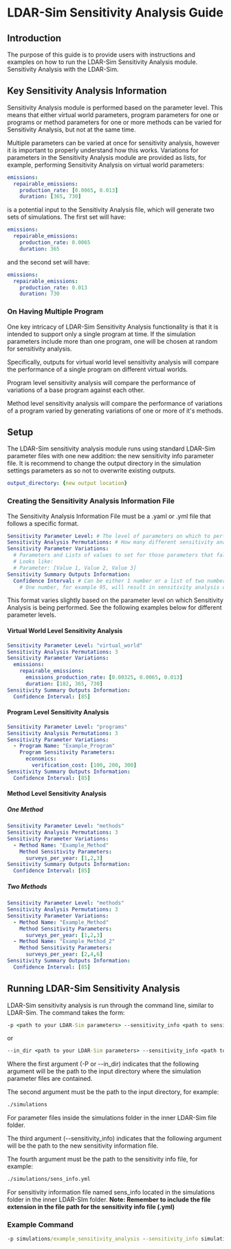 # LDAR-Sim Sensitivity Analysis Guide

## Introduction

The purpose of this guide is to provide users with instructions and examples on how to run the LDAR-Sim Sensitivity Analysis module. Sensitivity Analysis with the LDAR-Sim.

## Key Sensitivity Analysis Information

Sensitivity Analysis module is performed based on the parameter level. This means that either virtual world parameters, program parameters for one or programs or method parameters for one or more methods can be varied for Sensitivity Analysis, but not at the same time.

Multiple parameters can be varied at once for sensitivity analysis, however it is important to properly understand how this works. Variations for parameters in the Sensitivity Analysis module are provided as lists, for example, performing Sensitivity Analysis on virtual world parameters:

```yml
emissions:
  repairable_emissions:
    production_rate: [0.0065, 0.013]
    duration: [365, 730]
```

is a potential input to the Sensitivity Analysis file, which will generate two sets of simulations. The first set will have:

```yml
emissions:
  repairable_emissions:
    production_rate: 0.0065
    duration: 365
```

and the second set will have:

```yml
emissions:
  repairable_emissions:
    production_rate: 0.013
    duration: 730
```

### On Having Multiple Program

One key intricacy of LDAR-Sim Sensitivity Analysis functionality is that it is intended to support only a single program at time. If the simulation parameters include more than one program, one will be chosen at random for sensitivity analysis.

Specifically, outputs for virtual world level sensitivity analysis will compare the performance of a single program on different virtual worlds.

Program level sensitivity analysis will compare the performance of variations of a base program against each other.

Method level sensitivity analysis will compare the performance of variations of a program varied by generating variations of one or more of it's methods.

## Setup

The LDAR-Sim sensitivity analysis module runs using standard LDAR-Sim parameter files with one new addition: the new sensitivity info parameter file.
It is recommend to change the output directory in the simulation settings parameters as so not to overwrite existing outputs.

```yml
output_directory: {new output location}
```

### Creating the Sensitivity Analysis Information File

The Sensitivity Analysis Information File must be a .yaml or .yml file that follows a specific format.

```yml
Sensitivity Parameter Level: # The level of parameters on which to perform sensitivity analysis. Options are: "virtual_world", "programs" or "methods".
Sensitivity Analysis Permutations: # How many different sensitivity analysis permutations are described (The length of the list of values to evaluate for each parameters). For example: if we have Parameter: [Value 1, Value 2] that would be a value of 2.
Sensitivity Parameter Variations: 
  # Parameters and Lists of values to set for those parameters that fall under the specified parameter level.
  # Looks like:
  # Parameter: [Value 1, Value 2, Value 3]
Sensitivity Summary Outputs Information: 
  Confidence Interval: # Can be either 1 number or a list of two numbers.
    # One number, for example 95, will result in sensitivity analysis outputs reporting the 100-(CI/2)th and (CI/2)th percentile (2.5th and 97.5th percentiles). Two numbers, for example 5 and 90 will results in sensitivity analysis outputs reporting those percentiles (5th and 90th percentiles)
```

This format varies slightly based on the parameter level on which Sensitivity Analysis is being performed. See the following examples below for different parameter levels.

#### Virtual World Level Sensitivity Analysis

```yml
Sensitivity Parameter Level: "virtual_world"
Sensitivity Analysis Permutations: 3
Sensitivity Parameter Variations:
  emissions:
    repairable_emissions:
      emissions_production_rate: [0.00325, 0.0065, 0.013]
      duration: [182, 365, 730]
Sensitivity Summary Outputs Information:
  Confidence Interval: [85]
```

#### Program Level Sensitivity Analysis

```yml
Sensitivity Parameter Level: "programs"
Sensitivity Analysis Permutations: 3
Sensitivity Parameter Variations:
  - Program Name: "Example_Program"
    Program Sensitivity Parameters:
      economics: 
        verification_cost: [100, 200, 300]
Sensitivity Summary Outputs Information:
  Confidence Interval: [85]
```

#### Method Level Sensitivity Analysis

##### One Method

```yml
Sensitivity Parameter Level: "methods"
Sensitivity Analysis Permutations: 3
Sensitivity Parameter Variations:
  - Method Name: "Example_Method"
    Method Sensitivity Parameters:
      surveys_per_year: [1,2,3]
Sensitivity Summary Outputs Information:
  Confidence Interval: [85]
```

##### Two Methods

```yml
Sensitivity Parameter Level: "methods"
Sensitivity Analysis Permutations: 3
Sensitivity Parameter Variations:
  - Method Name: "Example_Method"
    Method Sensitivity Parameters:
      surveys_per_year: [1,2,3]
  - Method Name: "Example_Method_2"
    Method Sensitivity Parameters:
      surveys_per_year: [2,4,6]
Sensitivity Summary Outputs Information:
  Confidence Interval: [85]
```

## Running LDAR-Sim Sensitivity Analysis

LDAR-Sim sensitivity analysis is run through the command line, similar to LDAR-Sim. The command takes the form:

```cmd
-p <path to your LDAR-Sim parameters> --sensitivity_info <path to sensitivity info file>
```

or

```cmd
--in_dir <path to your LDAR-Sim parameters> --sensitivity_info <path to sensitivity info file>
```

Where the first argument (-P or --in_dir) indicates that the following argument will be the path to the input directory where the simulation parameter files are contained.

The second argument must be the path to the input directory, for example:

```cmd
./simulations
```

For parameter files inside the simulations folder in the inner LDAR-Sim file folder.

The third argument (--sensitivity_info) indicates that the following argument will be the path to the new sensitivity information file.

The fourth argument must be the path to the sensitivity info file, for example:

```cmd
./simulations/sens_info.yml
```

For sensitivity information file named sens_info located in the simulations folder in the inner LDAR-SIm folder.
**Note: Remember to include the file extension in the file path for the sensitivity info file (.yml)**

### Example Command

```cmd
-p simulations/example_sensitivity_analysis --sensitivity_info simulations/example_sensitivity_analysis/sensitivity_info.yml
```
